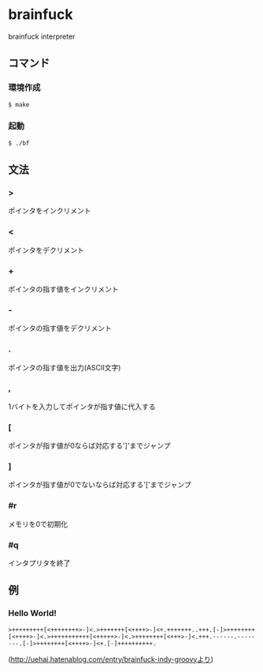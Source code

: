 # brainfuck
brainfuck interpreter

## コマンド
### 環境作成
```bash
$ make
```

### 起動
```bash
$ ./bf
```

## 文法
### >
ポインタをインクリメント

### <
ポインタをデクリメント

### +
ポインタの指す値をインクリメント

### -
ポインタの指す値をデクリメント

### .
ポインタの指す値を出力(ASCII文字)

### ,
1バイトを入力してポインタが指す値に代入する

### [
ポインタが指す値が0ならば対応する']'までジャンプ

### ]
ポインタが指す値が0でないならば対応する'['までジャンプ

### #r
メモリを0で初期化

### #q
インタプリタを終了

## 例

### Hello World!
```brainfuck
>+++++++++[<++++++++>-]<.>+++++++[<++++>-]<+.+++++++..+++.[-]>++++++++[<++++>-]<.>+++++++++++[<+++++>-]<.>++++++++[<+++>-]<.+++.------.--------.[-]>++++++++[<++++>-]<+.[-]++++++++++.
```

(http://uehaj.hatenablog.com/entry/brainfuck-indy-groovyより)
